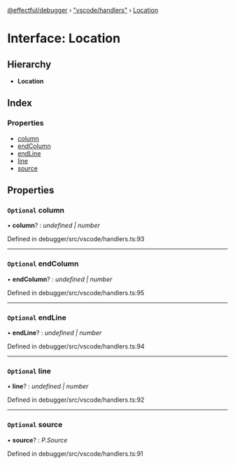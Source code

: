 [@effectful/debugger](../README.md) › ["vscode/handlers"](../modules/_vscode_handlers_.md) › [Location](_vscode_handlers_.location.md)

# Interface: Location

## Hierarchy

* **Location**

## Index

### Properties

* [column](_vscode_handlers_.location.md#optional-column)
* [endColumn](_vscode_handlers_.location.md#optional-endcolumn)
* [endLine](_vscode_handlers_.location.md#optional-endline)
* [line](_vscode_handlers_.location.md#optional-line)
* [source](_vscode_handlers_.location.md#optional-source)

## Properties

### `Optional` column

• **column**? : *undefined | number*

Defined in debugger/src/vscode/handlers.ts:93

___

### `Optional` endColumn

• **endColumn**? : *undefined | number*

Defined in debugger/src/vscode/handlers.ts:95

___

### `Optional` endLine

• **endLine**? : *undefined | number*

Defined in debugger/src/vscode/handlers.ts:94

___

### `Optional` line

• **line**? : *undefined | number*

Defined in debugger/src/vscode/handlers.ts:92

___

### `Optional` source

• **source**? : *P.Source*

Defined in debugger/src/vscode/handlers.ts:91
